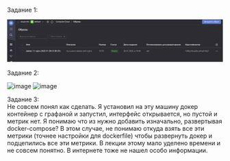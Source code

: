 Задание 1:

![](https://github.com/nehardcore/devops-virt/blob/main/yc_image.png)


Задание 2:

<img width="643" alt="image" src="https://user-images.githubusercontent.com/97674120/215964590-75a7f5ff-0491-4334-b8cc-86387e0eda94.png">
<img width="941" alt="image" src="https://user-images.githubusercontent.com/97674120/215964656-8a675956-2bc3-47d1-8ec8-3bb071d762b8.png">


Задание 3:  
Не совсем понял как сделать. Я установил на эту машину докер контейнер с графаной и запустил, интерфейс открывается, но пустой и метрик нет. Я понимаю что из нужно добавить изначально, развертывая docker-compose? В этом случае, не понимаю откуда взять все эти метрики (точнее настройки для dockerfile) чтобы развернуть докер и подцепились все эти метрики. В лекции этому мало уделено времени и не совсем понятно. В интернете тоже не нашел особо информации.
